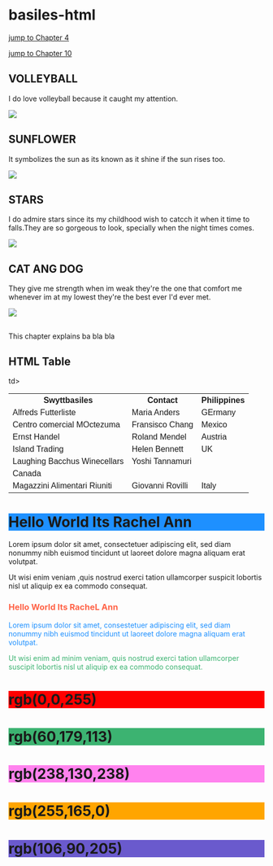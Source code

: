 # basiles-html
</p>


</body>

</html>

<!DOCTYPE html>
<html>
<body>

<p><a href="#C4">jump to Chapter 4</a></p>
<p><a href="#C10">jump to Chapter 10</a></p>

<h2>VOLLEYBALL</h2>
<p>I do love volleyball because it caught my attention.</p>
<img src="VOLLEYBALL.jpg">
<h2>SUNFLOWER</h2>
<p>It symbolizes the sun as its known as it shine if the sun rises too.</p>
<img src="SUNFLOWER.jpg">
<h2>STARS</h2>
<p>I do admire stars since its my childhood wish to catcch it when it time to falls.They are so gorgeous to look, specially when the night times comes.</p>
<img src="STARS.jpg">
<h2>CAT ANG DOG</h2>
<p>They give me strength when im weak they're the one that comfort me whenever im at my lowest they're the best ever I'd ever met. </p>
<img src="CAT AND DOG.jpg">
<h2></h2>
<p>This chapter explains ba bla bla</p>

<!DOCTYPE html>
<html>
<head>
<style>
table {
 font-family:arial,sans-serif;
 border-collapse:collapse;
 width:100%
}

 td, th {
  border:1px solid #dddddd;
  text-align: left;
  padding: 8px;
 }

 tr:nth-child(even){
  background-color:#dddddd;
 }
 </style>
 </head>
 <body>

 <h2>HTML Table</h2>

 <table>
  <tr>
   <th>Swyttbasiles</th>
   <th>Contact</th>
   <th>Philippines</th>
 </tr>
 <tr>
   <td>Alfreds Futterliste</td>
   <td>Maria Anders</td>
   <td>GErmany</td>
 </tr>
 <tr>
  <td>Centro comercial MOctezuma</td>
  <td>Fransisco Chang</td>
  <td>Mexico</td>
 </tr>
 <tr>
  <td>Ernst Handel</td>
  <td>Roland Mendel</td>
  <td>Austria</td>
 </tr>
 <tr>
  <td>Island Trading</td>
  <td>Helen Bennett</td>
  <td>UK</td>
 </tr>
 <tr>
  <td>Laughing Bacchus Winecellars</td>
  <td>Yoshi Tannamuri</tr>td>
  <td>Canada</td>
 </tr>
 <tr>
  <td>Magazzini Alimentari Riuniti</td>
  <td>Giovanni Rovilli</td>
  <td>Italy</td>
 </tr>
</table>

</body>
</html>




<!DOCTYPE html>

<html>

<body>


<h1 style="background-color:DodgerBlue;">Hello World Its Rachel Ann</h1>



<p style="background-color:Tomato;">

Lorem ipsum dolor sit amet, consectetuer
adipiscing elit, sed diam nonummy nibh
euismod tincidunt ut laoreet dolore magna
aliquam erat volutpat.

Ut wisi enim veniam ,quis nostrud
exerci tation ullamcorper suspicit lobortis nisl ut
aliquip ex ea commodo consequat.

</p>


</body>

</html>



<!DOCTYPE html>

<html>

<body>


<h3 style="color:Tomato;">Hello World Its RacheL Ann</h3>



<p style="color:DodgerBlue;">Lorem ipsum
dolor sit amet, consestetuer adipiscing elit, sed
diam nonummy nibh euismod tincidunt ut
laoreet dolore magna aliquam erat
volutpat.</p>



<p style="color:MediumSeaGreen;">Ut wisi
enim ad minim veniam, quis nostrud exerci
tation ullamcorper suscipit lobortis nisl ut
aliquip ex ea commodo consequat.</p>


</body>

</html>

<!DOCTYPE html>

<html>

<body>


<h1 style="background-color:rgb(255,0,
0);></p>rgb(255,0,0)</h1>

<h1 style="background-color:rgb(0,0,
255);">rgb(0,0,255)</h1>

<h1 style="background-color:rgb(60,179,
113);">rgb(60,179,113)</h1>

<h1 style="background-color:rgb(255,130,
238);">rgb(238,130,238)</h1>

<h1 style="background-color:rgb(255,165,
0);">rgb(255,165,0)</h1>

<h1 style="background-color:rgb(106,90,
205);">rgb(106,90,205)</h1>



</body>

</html>
